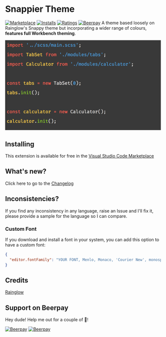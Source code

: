 # Snappier Theme

[![Marketplace](https://vsmarketplacebadge.apphb.com/version/bertieblackman.snappier.svg)](https://marketplace.visualstudio.com/items/bertieblackman.snappier) [![Installs](https://vsmarketplacebadge.apphb.com/installs/bertieblackman.snappier.svg)](https://marketplace.visualstudio.com/items/bertieblackman.snappier) [![Ratings](https://vsmarketplacebadge.apphb.com/rating-short/bertieblackman.snappier.svg)](https://marketplace.visualstudio.com/items/bertieblackman.snappier)
[![Beerpay](https://beerpay.io/covertbert/vscode-snappier-theme/badge.svg?style=beer)](https://beerpay.io/covertbert/vscode-snappier-theme)
A theme based loosely on Rainglow's Snappy theme but incorporating a wider range of colours, **features full Workbench theming**.

![](https://raw.githubusercontent.com/covertbert/vscode-snappier-theme/master/screenshots/preview.png)

## Installing

This extension is available for free in the [Visual Studio Code Marketplace](https://marketplace.visualstudio.com/items?itemName=bertieblackman.snappier)

## What's new?

Click here to go to the [Changelog](https://github.com/covertbert/vscode-snappier-theme/blob/master/CHANGELOG.md)

## Inconsistencies?

If you find any inconsistency in any language, raise an Issue and I'll fix it, please provide a sample for the language so I can compare.

### Custom Font

If you download and install a font in your system, you can add this option to have a custom font:

```json
{
  "editor.fontFamily": "YOUR FONT, Menlo, Monaco, 'Courier New', monospace"
}
```

## Credits

[Rainglow](https://marketplace.visualstudio.com/items?itemName=daylerees.rainglow)

## Support on Beerpay

Hey dude! Help me out for a couple of :beers:!

[![Beerpay](https://beerpay.io/covertbert/vscode-snappier-theme/badge.svg?style=beer-square)](https://beerpay.io/covertbert/vscode-snappier-theme) [![Beerpay](https://beerpay.io/covertbert/vscode-snappier-theme/make-wish.svg?style=flat-square)](https://beerpay.io/covertbert/vscode-snappier-theme?focus=wish)
